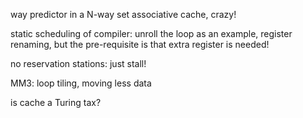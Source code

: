 way predictor in a N-way set associative cache, crazy!

static scheduling of compiler: unroll the loop as an example, register renaming, but the pre-requisite is that extra register is needed!

no reservation stations: just stall!

MM3: loop tiling, moving less data

is cache a Turing tax?

